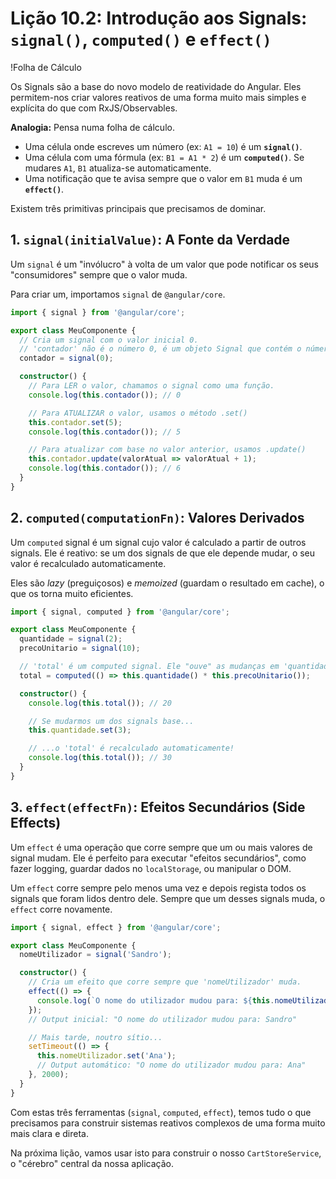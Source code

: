 # Lição 10.2: Introdução aos Signals: `signal()`, `computed()` e `effect()`

!Folha de Cálculo

Os Signals são a base do novo modelo de reatividade do Angular. Eles permitem-nos criar valores reativos de uma forma muito mais simples e explícita do que com RxJS/Observables.

**Analogia:** Pensa numa folha de cálculo.
-   Uma célula onde escreves um número (ex: `A1 = 10`) é um **`signal()`**.
-   Uma célula com uma fórmula (ex: `B1 = A1 * 2`) é um **`computed()`**. Se mudares `A1`, `B1` atualiza-se automaticamente.
-   Uma notificação que te avisa sempre que o valor em `B1` muda é um **`effect()`**.

Existem três primitivas principais que precisamos de dominar.

## 1. `signal(initialValue)`: A Fonte da Verdade

Um `signal` é um "invólucro" à volta de um valor que pode notificar os seus "consumidores" sempre que o valor muda.

Para criar um, importamos `signal` de `@angular/core`.

```typescript
import { signal } from '@angular/core';

export class MeuComponente {
  // Cria um signal com o valor inicial 0.
  // 'contador' não é o número 0, é um objeto Signal que contém o número 0.
  contador = signal(0);

  constructor() {
    // Para LER o valor, chamamos o signal como uma função.
    console.log(this.contador()); // 0

    // Para ATUALIZAR o valor, usamos o método .set()
    this.contador.set(5);
    console.log(this.contador()); // 5

    // Para atualizar com base no valor anterior, usamos .update()
    this.contador.update(valorAtual => valorAtual + 1);
    console.log(this.contador()); // 6
  }
}
```

## 2. `computed(computationFn)`: Valores Derivados

Um `computed` signal é um signal cujo valor é calculado a partir de outros signals. Ele é reativo: se um dos signals de que ele depende mudar, o seu valor é recalculado automaticamente.

Eles são *lazy* (preguiçosos) e *memoized* (guardam o resultado em cache), o que os torna muito eficientes.

```typescript
import { signal, computed } from '@angular/core';

export class MeuComponente {
  quantidade = signal(2);
  precoUnitario = signal(10);

  // 'total' é um computed signal. Ele "ouve" as mudanças em 'quantidade' e 'precoUnitario'.
  total = computed(() => this.quantidade() * this.precoUnitario());

  constructor() {
    console.log(this.total()); // 20

    // Se mudarmos um dos signals base...
    this.quantidade.set(3);

    // ...o 'total' é recalculado automaticamente!
    console.log(this.total()); // 30
  }
}
```

## 3. `effect(effectFn)`: Efeitos Secundários (Side Effects)

Um `effect` é uma operação que corre sempre que um ou mais valores de signal mudam. Ele é perfeito para executar "efeitos secundários", como fazer logging, guardar dados no `localStorage`, ou manipular o DOM.

Um `effect` corre sempre pelo menos uma vez e depois regista todos os signals que foram lidos dentro dele. Sempre que um desses signals muda, o `effect` corre novamente.

```typescript
import { signal, effect } from '@angular/core';

export class MeuComponente {
  nomeUtilizador = signal('Sandro');

  constructor() {
    // Cria um efeito que corre sempre que 'nomeUtilizador' muda.
    effect(() => {
      console.log(`O nome do utilizador mudou para: ${this.nomeUtilizador()}`);
    });
    // Output inicial: "O nome do utilizador mudou para: Sandro"

    // Mais tarde, noutro sítio...
    setTimeout(() => {
      this.nomeUtilizador.set('Ana');
      // Output automático: "O nome do utilizador mudou para: Ana"
    }, 2000);
  }
}
```

Com estas três ferramentas (`signal`, `computed`, `effect`), temos tudo o que precisamos para construir sistemas reativos complexos de uma forma muito mais clara e direta.

Na próxima lição, vamos usar isto para construir o nosso `CartStoreService`, o "cérebro" central da nossa aplicação.